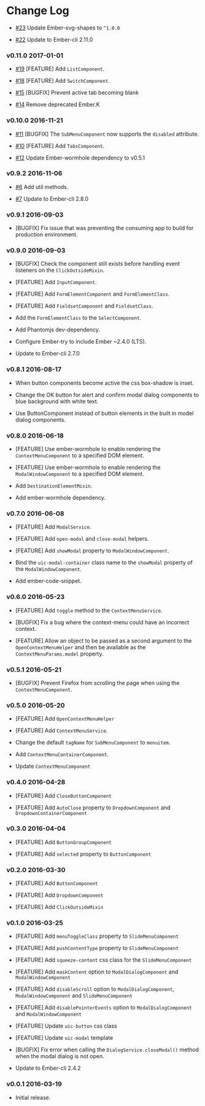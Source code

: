 # Change Log

* [#23](https://github.com/lozjackson/ember-ui-components/pull/23) Update Ember-svg-shapes to `^1.0.0`

* [#22](https://github.com/lozjackson/ember-ui-components/pull/22) Update to Ember-cli 2.11.0

### v0.11.0 2017-01-01

* [#19](https://github.com/lozjackson/ember-ui-components/pull/19) [FEATURE] Add `ListComponent`.

* [#18](https://github.com/lozjackson/ember-ui-components/pull/18) [FEATURE] Add `SwitchComponent`.

* [#15](https://github.com/lozjackson/ember-ui-components/pull/15) [BUGFIX] Prevent active tab becoming blank

* [#14](https://github.com/lozjackson/ember-ui-components/pull/14) Remove deprecated Ember.K




### v0.10.0 2016-11-21

* [#11](https://github.com/lozjackson/ember-ui-components/pull/11) [BUGFIX] The `SubMenuComponent` now supports the `disabled` attribute.

* [#10](https://github.com/lozjackson/ember-ui-components/pull/10) [FEATURE] Add `TabsComponent`.

* [#12](https://github.com/lozjackson/ember-ui-components/pull/12) Update Ember-wormhole dependency to v0.5.1




### v0.9.2 2016-11-06

* [#6](https://github.com/lozjackson/ember-ui-components/pull/6) Add util methods.

* [#7](https://github.com/lozjackson/ember-ui-components/pull/7) Update to Ember-cli 2.8.0




### v0.9.1 2016-09-03

* [BUGFIX] Fix issue that was preventing the consuming app to build for production environment.




### v0.9.0 2016-09-03

* [BUGFIX] Check the component still exists before handling event listeners on the `ClickOutsideMixin`.

* [FEATURE] Add `InputComponent`.

* [FEATURE] Add `FormElementComponent` and `FormElementClass`.

* [FEATURE] Add `FieldsetComponent` and `FieldsetClass`.

* Add the `FormElementClass` to the `SelectComponent`.

* Add Phantomjs dev-dependency.

* Configure Ember-try to include Ember ~2.4.0 (LTS).

* Update to Ember-cli 2.7.0




### v0.8.1 2016-08-17

* When button components become active the css box-shadow is inset.

* Change the OK button for alert and confirm modal dialog components to blue background with white text.

* Use ButtonComponent instead of button elements in the built in model dialog components.




### v0.8.0 2016-06-18

* [FEATURE] Use ember-wormhole to enable rendering the `ContextMenuComponent` to a specified DOM element.

* [FEATURE] Use ember-wormhole to enable rendering the `ModalWindowComponent` to a specified DOM element.

* Add `DestinationElementMixin`.

* Add ember-wormhole dependency.




### v0.7.0 2016-06-08

* [FEATURE] Add `ModalService`.

* [FEATURE] Add `open-modal` and `close-modal` helpers.

* [FEATURE] Add `showModal` property to `ModalWindowComponent`.

* Bind the `uic-modal-container` class name to the `showModal` property of the `ModalWindowComponent`.

* Add ember-code-snippet.




### v0.6.0 2016-05-23

* [FEATURE] Add `toggle` method to the `ContextMenuService`.

* [BUGFIX] Fix a bug where the context-menu could have an incorrect context.

* [FEATURE] Allow an object to be passed as a second argument to the `OpenContextMenuHelper`
and then be available as the `ContextMenuParams.model` property.




### v0.5.1 2016-05-21

* [BUGFIX] Prevent Firefox from scrolling the page when using the `ContextMenuComponent`.




### v0.5.0 2016-05-20

* [FEATURE] Add `OpenContextMenuHelper`

* [FEATURE] Add `ContextMenuService`.

* Change the default `tagName` for `SubMenuComponent` to `menuitem`.

* Add `ContextMenuContainerComponent`.

* Update `ContextMenuComponent`




### v0.4.0 2016-04-28

* [FEATURE] Add `CloseButtonComponent`

* [FEATURE] Add `AutoClose` property to `DropdownComponent` and `DropdownContainerComponent`




### v0.3.0 2016-04-04

* [FEATURE] Add `ButtonGroupComponent`

* [FEATURE] Add `selected` property to `ButtonComponent`




### v0.2.0 2016-03-30

* [FEATURE] Add `ButtonComponent`

* [FEATURE] Add `DropdownComponent`

* [FEATURE] Add `ClickOutsideMixin`




### v0.1.0 2016-03-25

* [FEATURE] Add `menuToggleClass` property to `SlideMenuComponent`

* [FEATURE] Add `pushContentType` property to `SlideMenuComponent`

* [FEATURE] Add `squeeze-content` css class for the `SlideMenuComponent`

* [FEATURE] Add `maskContent` option to `ModalDialogComponent` and `ModalWindowComponent`

* [FEATURE] Add `disableScroll` option to `ModalDialogComponent`, `ModalWindowComponent` and `SlideMenuComponent`

* [FEATURE] Add `disablePointerEvents` option to `ModalDialogComponent` and `ModalWindowComponent`

* [FEATURE] Update `uic-button` css class

* [FEATURE] Update `uic-modal` template

* [BUGFIX] Fix error when calling the `DialogService.closeModal()` method when the modal dialog is not open.

* Update to Ember-cli 2.4.2




### v0.0.1 2016-03-19

* Initial release.
